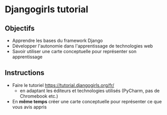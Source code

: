 # Djangogirls tutorial
## Objectifs
* Apprendre les bases du framework Django
* Développer l'autonomie dans l'apprentissage de technologies web
* Savoir utiliser une carte conceptuelle pour représenter son apprentissage

## Instructions

* Faire le tutoriel https://tutorial.djangogirls.org/fr/
   * en adaptant les éditeurs et technologies utilisés (PyCharm, pas de Chromebook etc.)
* En __même temps__ créer une carte conceptuelle pour représenter ce que vous avis appris
